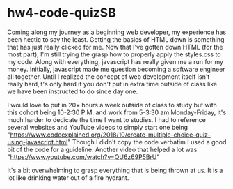 # hw4-code-quizSB

Coming along my journey as a beginning web developer, my experience has been hectic to say the least. Getting the basics of HTML down is something that has just really clicked for me. Now that I've gotten down HTML (for the most part), I'm still trying the grasp how to properly apply the styles.css to my code. Along with everything, javascript has really given me a run for my money. Initially, javascript made me question becoming a software engineer all together. Until I realized the concept of web development itself isn't really hard,it's only hard if you don't put in extra time outside of class like we have been instructed to do since day one.

I would love to put in 20+ hours a week outside of class to study but with this cohort being 10-2:30 P.M. and work from 5-3:30 am Monday-Friday, it's much harder to dedicate the time I want to studies.
I had to reference several websites and YouTube videos to simply start
one being "https://www.codeexplained.org/2018/10/create-multiple-choice-quiz-using-javascript.html"
Though I didn't copy the code verbatim I used a good bit of the code for a guideline.
Another video that helped a lot was "https://www.youtube.com/watch?v=QU6z69P5BrU"

It's a bit overwhelming to grasp everything that is being thrown at us. It is a lot like drinking water out of a fire hydrant.
